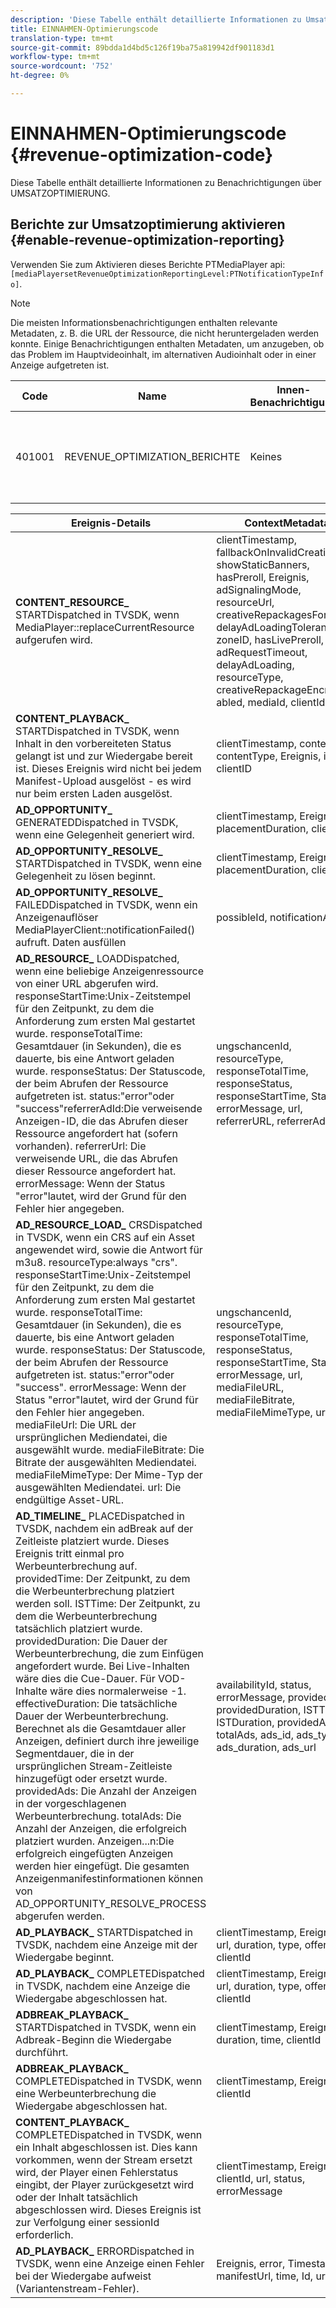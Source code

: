 ```yaml
---
description: 'Diese Tabelle enthält detaillierte Informationen zu Umsatzoptimierungsbenachrichtigungen. '
title: EINNAHMEN-Optimierungscode
translation-type: tm+mt
source-git-commit: 89bdda1d4bd5c126f19ba75a819942df901183d1
workflow-type: tm+mt
source-wordcount: '752'
ht-degree: 0%

---
```



# EINNAHMEN-Optimierungscode {#revenue-optimization-code}

Diese Tabelle enthält detaillierte Informationen zu Benachrichtigungen über UMSATZOPTIMIERUNG.

## Berichte zur Umsatzoptimierung aktivieren {#enable-revenue-optimization-reporting}

Verwenden Sie zum Aktivieren dieses Berichte PTMediaPlayer api: `[mediaPlayersetRevenueOptimizationReportingLevel:PTNotificationTypeInfo]`.

>[!NOTE]
>
>Die meisten Informationsbenachrichtigungen enthalten relevante Metadaten, z. B. die URL der Ressource, die nicht heruntergeladen werden konnte. Einige Benachrichtigungen enthalten Metadaten, um anzugeben, ob das Problem im Hauptvideoinhalt, im alternativen Audioinhalt oder in einer Anzeige aufgetreten ist.

| Code | Name | Innen-Benachrichtigung | Metadatenschlüssel | Kommentare |
|---|---|---|---|---|
| 401001 | REVENUE_OPTIMIZATION_BERICHTE | Keines | Die folgende Tabelle enthält Metadatenschlüssel, die auf verschiedenen Ereignissen basieren. | Keines |

| Ereignis-Details | ContextMetadata |
|---|---|
| **CONTENT_RESOURCE_** STARTDispatched in TVSDK, wenn MediaPlayer::replaceCurrentResource aufgerufen wird. | clientTimestamp, fallbackOnInvalidCreative, showStaticBanners, hasPreroll, Ereignis, adSignalingMode, resourceUrl, creativeRepackagesFormat, delayAdLoadingTolerance, zoneID, hasLivePreroll, adRequestTimeout, delayAdLoading, resourceType, creativeRepackageEncryption abled, mediaId, clientId |
| **CONTENT_PLAYBACK_** STARTDispatched in TVSDK, wenn Inhalt in den vorbereiteten Status gelangt ist und zur Wiedergabe bereit ist. Dieses Ereignis wird nicht bei jedem Manifest-Upload ausgelöst - es wird nur beim ersten Laden ausgelöst. | clientTimestamp, contentURL, contentType, Ereignis, isLive, clientID |
| **AD_OPPORTUNITY_** GENERATEDDispatched in TVSDK, wenn eine Gelegenheit generiert wird. | clientTimestamp, Ereignis, Id, placementDuration, clientId |
| **AD_OPPORTUNITY_RESOLVE_** STARTDispatched in TVSDK, wenn eine Gelegenheit zu lösen beginnt. | clientTimestamp, Ereignis, Id, placementDuration, clientId |
| **AD_OPPORTUNITY_RESOLVE_** FAILEDDispatched in TVSDK, wenn ein Anzeigenauflöser MediaPlayerClient::notificationFailed() aufruft. Daten ausfüllen | possibleId, notificationAD |
| **AD_RESOURCE_** LOADDispatched, wenn eine beliebige Anzeigenressource von einer URL abgerufen wird. responseStartTime:Unix-Zeitstempel für den Zeitpunkt, zu dem die Anforderung zum ersten Mal gestartet wurde. responseTotalTime: Gesamtdauer (in Sekunden), die es dauerte, bis eine Antwort geladen wurde. responseStatus: Der Statuscode, der beim Abrufen der Ressource aufgetreten ist. status:&quot;error&quot;oder &quot;success&quot;referrerAdId:Die verweisende Anzeigen-ID, die das Abrufen dieser Ressource angefordert hat (sofern vorhanden). referrerUrl: Die verweisende URL, die das Abrufen dieser Ressource angefordert hat. errorMessage: Wenn der Status &quot;error&quot;lautet, wird der Grund für den Fehler hier angegeben. | ungschancenId, resourceType, responseTotalTime, responseStatus, responseStartTime, Status, errorMessage, url, referrerURL, referrerAdId |
| **AD_RESOURCE_LOAD_** CRSDispatched in TVSDK, wenn ein CRS auf ein Asset angewendet wird, sowie die Antwort für m3u8. resourceType:always &quot;crs&quot;. responseStartTime:Unix-Zeitstempel für den Zeitpunkt, zu dem die Anforderung zum ersten Mal gestartet wurde. responseTotalTime: Gesamtdauer (in Sekunden), die es dauerte, bis eine Antwort geladen wurde. responseStatus: Der Statuscode, der beim Abrufen der Ressource aufgetreten ist. status:&quot;error&quot;oder &quot;success&quot;. errorMessage: Wenn der Status &quot;error&quot;lautet, wird der Grund für den Fehler hier angegeben. mediaFileUrl: Die URL der ursprünglichen Mediendatei, die ausgewählt wurde. mediaFileBitrate: Die Bitrate der ausgewählten Mediendatei. mediaFileMimeType: Der Mime-Typ der ausgewählten Mediendatei. url: Die endgültige Asset-URL. | ungschancenId, resourceType, responseTotalTime, responseStatus, responseStartTime, Status, errorMessage, url, mediaFileURL, mediaFileBitrate, mediaFileMimeType, url |
| **AD_TIMELINE_** PLACEDispatched in TVSDK, nachdem ein adBreak auf der Zeitleiste platziert wurde. Dieses Ereignis tritt einmal pro Werbeunterbrechung auf. providedTime: Der Zeitpunkt, zu dem die Werbeunterbrechung platziert werden soll. ISTTime: Der Zeitpunkt, zu dem die Werbeunterbrechung tatsächlich platziert wurde. providedDuration: Die Dauer der Werbeunterbrechung, die zum Einfügen angefordert wurde. Bei Live-Inhalten wäre dies die Cue-Dauer. Für VOD-Inhalte wäre dies normalerweise -1. effectiveDuration: Die tatsächliche Dauer der Werbeunterbrechung. Berechnet als die Gesamtdauer aller Anzeigen, definiert durch ihre jeweilige Segmentdauer, die in der ursprünglichen Stream-Zeitleiste hinzugefügt oder ersetzt wurde. providedAds: Die Anzahl der Anzeigen in der vorgeschlagenen Werbeunterbrechung. totalAds: Die Anzahl der Anzeigen, die erfolgreich platziert wurden. Anzeigen...n:Die erfolgreich eingefügten Anzeigen werden hier eingefügt. Die gesamten Anzeigenmanifestinformationen können von AD_OPPORTUNITY_RESOLVE_PROCESS abgerufen werden. | availabilityId, status, errorMessage, providedTime, providedDuration, ISTTime, ISTDuration, providedAds, totalAds, ads_id, ads_type, ads_duration, ads_url |
| **AD_PLAYBACK_** STARTDispatched in TVSDK, nachdem eine Anzeige mit der Wiedergabe beginnt. | clientTimestamp, Ereignis, id, url, duration, type, offerId, clientId |
| **AD_PLAYBACK_** COMPLETEDispatched in TVSDK, nachdem eine Anzeige die Wiedergabe abgeschlossen hat. | clientTimestamp, Ereignis, id, url, duration, type, offerId, clientId |
| **ADBREAK_PLAYBACK_** STARTDispatched in TVSDK, wenn ein Adbreak-Beginn die Wiedergabe durchführt. | clientTimestamp, Ereignis, Id, duration, time, clientId |
| **ADBREAK_PLAYBACK_** COMPLETEDispatched in TVSDK, wenn eine Werbeunterbrechung die Wiedergabe abgeschlossen hat. | clientTimestamp, Ereignis, Id, clientId |
| **CONTENT_PLAYBACK_** COMPLETEDispatched in TVSDK, wenn ein Inhalt abgeschlossen ist. Dies kann vorkommen, wenn der Stream ersetzt wird, der Player einen Fehlerstatus eingibt, der Player zurückgesetzt wird oder der Inhalt tatsächlich abgeschlossen wird. Dieses Ereignis ist zur Verfolgung einer sessionId erforderlich. | clientTimestamp, Ereignis, clientId, url, status, errorMessage |
| **AD_PLAYBACK_** ERRORDispatched in TVSDK, wenn eine Anzeige einen Fehler bei der Wiedergabe aufweist (Variantenstream-Fehler). | Ereignis, error, Timestamp, manifestUrl, time, Id, url |
